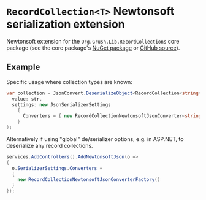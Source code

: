 # `RecordCollection<T>` Newtonsoft serialization extension

Newtonsoft extension for the `Org.Grush.Lib.RecordCollections` core package
(see the core package's
[NuGet package](https://www.nuget.org/packages/Org.Grush.Lib.RecordCollections) or
[GitHub source](https://github.com/skgrush/Org.Grush.Lib.RecordCollections/tree/main/Org.Grush.Lib.RecordCollections)).

## Example

Specific usage where collection types are known:

```cs
var collection = JsonConvert.DeserializeObject<RecordCollection<string>>(
  value: str,
  settings: new JsonSerializerSettings
    {
      Converters = { new RecordCollectionNewtonsoftJsonConverter<string>() }
    }
);
```

Alternatively if using "global" de/serializer options, e.g. in ASP.NET,
to deserialize any record collections.

```cs
services.AddControllers().AddNewtonsoftJson(o =>
{
  o.SerializerSettings.Converters =
  {
    new RecordCollectionNewtonsoftJsonConverterFactory()
  }
});
```
